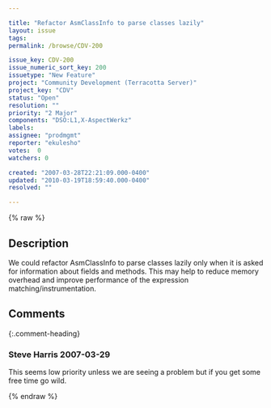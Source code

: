 ```yaml
---

title: "Refactor AsmClassInfo to parse classes lazily"
layout: issue
tags: 
permalink: /browse/CDV-200

issue_key: CDV-200
issue_numeric_sort_key: 200
issuetype: "New Feature"
project: "Community Development (Terracotta Server)"
project_key: "CDV"
status: "Open"
resolution: ""
priority: "2 Major"
components: "DSO:L1,X-AspectWerkz"
labels: 
assignee: "prodmgmt"
reporter: "ekulesho"
votes:  0
watchers: 0

created: "2007-03-28T22:21:09.000-0400"
updated: "2010-03-19T18:59:40.000-0400"
resolved: ""

---
```




{% raw %}



## Description

<div markdown="1" class="description">

We could refactor AsmClassInfo to parse classes lazily only when it is asked for information about fields and methods. This may help to reduce memory overhead and improve performance of the expression matching/instrumentation.

</div>

## Comments


{:.comment-heading}
### **Steve Harris** <span class="date">2007-03-29</span>

<div markdown="1" class="comment">

This seems low priority unless we are seeing a problem but if you get some free time go wild.

</div>



{% endraw %}

